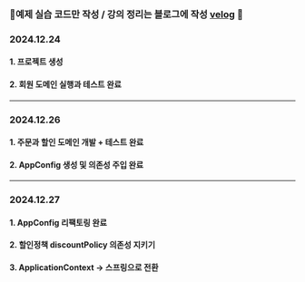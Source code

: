 ### 🚗예제 실습 코드만 작성 / 강의 정리는 블로그에 작성 <a href="https://velog.io/@changi_gg/posts">velog</a> 🚗
### 2024.12.24
#### 1. 프로젝트 생성
#### 2. 회원 도메인 실행과 테스트 완료 

---
### 2024.12.26
#### 1. 주문과 할인 도메인 개발 + 테스트 완료
#### 2. AppConfig 생성 및 의존성 주입 완료

---
### 2024.12.27
#### 1. AppConfig 리팩토링 완료
#### 2. 할인정책 discountPolicy 의존성 지키기 
#### 3. ApplicationContext -> 스프링으로 전환
